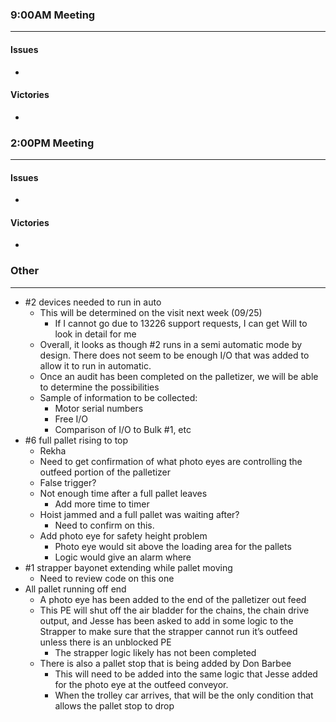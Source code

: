 ### 9:00AM Meeting
---
#### Issues
- 

#### Victories
* 



### 2:00PM Meeting
---
#### Issues
- 

#### Victories
* 



### Other
---

- #2 devices needed to run in auto
	- This will be determined on the visit next week (09/25)
		- If I cannot go due to 13226 support requests, I can get Will to look in detail for me
	- Overall, it looks as though #2 runs in a semi automatic mode by design. There does not seem to be enough I/O that was added to allow it to run in automatic.
	- Once an audit has been completed on the palletizer, we will be able to determine the possibilities
	- Sample of information to be collected:
		- Motor serial numbers
		- Free I/O
		- Comparison of I/O to Bulk #1, etc
- #6 full pallet rising to top
	- Rekha
	- Need to get confirmation of what photo eyes are controlling the outfeed portion of the palletizer
	- False trigger?
	- Not enough time after a full pallet leaves
		- Add more time to timer
	- Hoist jammed and a full pallet was waiting after?
		- Need to confirm on this.
	- Add photo eye for safety height problem
		- Photo eye would sit above the loading area for the pallets
		- Logic would give an alarm where 
- #1 strapper bayonet extending while pallet moving
	- Need to review code on this one
- All pallet running off end
	- A photo eye has been added to the end of the palletizer out feed
	- This PE will shut off the air bladder for the chains, the chain drive output, and Jesse has been asked to add in some logic to the Strapper to make sure that the strapper cannot run it’s outfeed unless there is an unblocked PE
		- The strapper logic likely has not been completed
	- There is also a pallet stop that is being added by Don Barbee
		- This will need to be added into the same logic that Jesse added for the photo eye at the outfeed conveyor.
		- When the trolley car arrives, that will be the only condition that allows the pallet stop to drop

